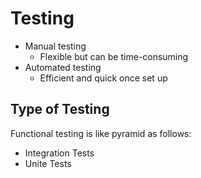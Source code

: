 # Testing 
* Manual testing
  * Flexible but can be time-consuming
* Automated testing
  * Efficient and quick once set up
 
## Type of Testing 
Functional testing is like pyramid as follows:
* Integration Tests
* Unite Tests

